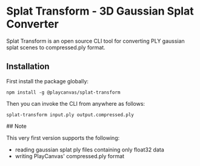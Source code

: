 # Splat Transform - 3D Gaussian Splat Converter

Splat Transform is an open source CLI tool for converting PLY gaussian splat scenes to compressed.ply format.

## Installation

First install the package globally:
```
npm install -g @playcanvas/splat-transform
```

Then you can invoke the CLI from anywhere as follows:
```
splat-transform input.ply output.compressed.ply
```

## Note

This very first version supports the following:
- reading gaussian splat ply files containing only float32 data
- writing PlayCanvas' compressed.ply format
